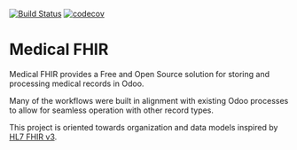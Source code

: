 [![Build Status](https://api.travis-ci.org/tegin/medical-fhir.svg?branch=12.0)](https://travis-ci.org/tegin/medical-fhir)
[![codecov](https://codecov.io/gh/tegin/medical-fhir/branch/12.0/graph/badge.svg)](https://codecov.io/gh/tegin/medical-fhir)

# Medical FHIR

Medical FHIR provides a Free and Open Source solution for storing and processing
 medical records in Odoo.

Many of the workflows were built in alignment with existing Odoo processes to allow for
seamless operation with other record types.

This project is oriented towards organization and data models inspired by [HL7
FHIR v3](https://www.hl7.org/fhir/overview.html).
